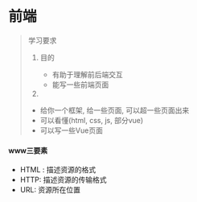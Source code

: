 # 前端

> 学习要求
>
> 1. 目的
>
>    - 有助于理解前后端交互
>    - 能写一些前端页面
>
> 2. 
>
>    - 给你一个框架, 给一些页面, 可以超一些页面出来
>    - 可以看懂(html, css, js, 部分vue)
>    - 可以写一些Vue页面
>
>    



#### www三要素

- HTML  : 描述资源的格式
- HTTP: 描述资源的传输格式
- URL: 资源所在位置

